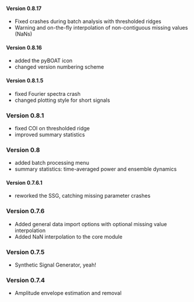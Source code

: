 #### Version 0.8.17

- Fixed crashes during batch analysis with thresholded ridges
- Warning and on-the-fly interpolation of non-contiguous missing values (NaNs)

#### Version 0.8.16

- added the pyBOAT icon
- changed version numbering scheme

#### Version 0.8.1.5

- fixed Fourier spectra crash
- changed plotting style for short signals

### Version 0.8.1

- fixed COI on thresholded ridge
- improved summary statistics

### Version 0.8

- added batch processing menu
- summary statistics: time-averaged power and ensemble dynamics

#### Version 0.7.6.1

- reworked the SSG, catching missing parameter crashes

### Version 0.7.6

- Added general data import options with optional missing value interpolation
- Added NaN interpolation to the core module

### Version 0.7.5

- Synthetic Signal Generator, yeah!

### Version 0.7.4

- Amplitude envelope estimation and removal

	

